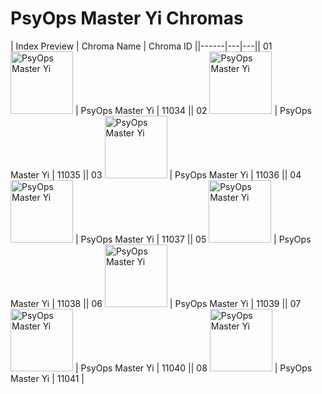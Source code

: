 # PsyOps Master Yi Chromas

| Index  Preview | Chroma Name | Chroma ID ||------|---|---|| 01  <img src='https://raw.communitydragon.org/latest/plugins/rcp-be-lol-game-data/global/default/v1/champion-chroma-images/11/11034.png' alt='PsyOps Master Yi' width='100'> | PsyOps Master Yi | 11034 || 02  <img src='https://raw.communitydragon.org/latest/plugins/rcp-be-lol-game-data/global/default/v1/champion-chroma-images/11/11035.png' alt='PsyOps Master Yi' width='100'> | PsyOps Master Yi | 11035 || 03  <img src='https://raw.communitydragon.org/latest/plugins/rcp-be-lol-game-data/global/default/v1/champion-chroma-images/11/11036.png' alt='PsyOps Master Yi' width='100'> | PsyOps Master Yi | 11036 || 04  <img src='https://raw.communitydragon.org/latest/plugins/rcp-be-lol-game-data/global/default/v1/champion-chroma-images/11/11037.png' alt='PsyOps Master Yi' width='100'> | PsyOps Master Yi | 11037 || 05  <img src='https://raw.communitydragon.org/latest/plugins/rcp-be-lol-game-data/global/default/v1/champion-chroma-images/11/11038.png' alt='PsyOps Master Yi' width='100'> | PsyOps Master Yi | 11038 || 06  <img src='https://raw.communitydragon.org/latest/plugins/rcp-be-lol-game-data/global/default/v1/champion-chroma-images/11/11039.png' alt='PsyOps Master Yi' width='100'> | PsyOps Master Yi | 11039 || 07  <img src='https://raw.communitydragon.org/latest/plugins/rcp-be-lol-game-data/global/default/v1/champion-chroma-images/11/11040.png' alt='PsyOps Master Yi' width='100'> | PsyOps Master Yi | 11040 || 08  <img src='https://raw.communitydragon.org/latest/plugins/rcp-be-lol-game-data/global/default/v1/champion-chroma-images/11/11041.png' alt='PsyOps Master Yi' width='100'> | PsyOps Master Yi | 11041 |